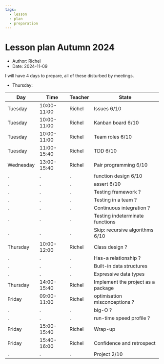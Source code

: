 ```yaml
---
tags:
  - lesson
  - plan
  - preparation
---
```


# Lesson plan Autumn 2024

- Author: Richel
- Date: 2024-11-09

I will have 4 days to prepare, all of these disturbed by meetings.

- Thursday:

Day      |Time       |Teacher|State
---------|-----------|-------|-----------------------------------------------------------
Tuesday  |10:00-11:00|Richel |Issues 6/10
Tuesday  |10:00-11:00|Richel |Kanban board 6/10
Tuesday  |10:00-11:00|Richel |Team roles 6/10
Tuesday  |11:00-15:40|Richel |TDD 6/10
Wednesday|13:00-15:40|Richel |Pair programming 6/10
.        |.          |.      |function design 6/10
.        |.          |.      |assert 6/10
.        |.          |.      |Testing framework ?
.        |.          |.      |Testing in a team ?
.        |.          |.      |Continuous integration ?
.        |.          |.      |Testing indeterminate functions
.        |.          |.      |Skip: recursive algorithms 6/10
Thursday |10:00-12:00|Richel |Class design ?
.        |.          |.      |Has-a relationship ?
.        |.          |.      |Built-in data structures
.        |.          |.      |Expressive data types
Thursday |14:00-15:40|Richel |Implement the project as a package
Friday   |09:00-11:00|Richel |optimisation misconceptions ?
.        |.          |.      |big-O ?
.        |.          |.      |run-time speed profile ?
Friday   |15:00-15:40|Richel |Wrap-up
Friday   |15:40-16:00|Richel |Confidence and retrospect
.        |.          |.      |Project 2/10
